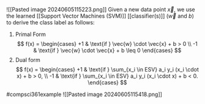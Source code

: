 ![[Pasted image 20240605115223.png]]
Given a new data point $\vec {x}$, we use the learned [[Support Vector Machines (SVM)]] [[classifier(s)]] ($\vec {w}$ and $b$) to derive the class label as follows:
1. Primal Form$$
f(x) = 
\begin{cases} 
+1 & \text{if } \vec{w} \cdot \vec{x} + b > 0 \\
-1 & \text{if } \vec{w} \cdot \vec{x} + b \leq 0 
\end{cases}
$$
2. Dual form$$
f(x) = 
\begin{cases} 
+1 & \text{if } \sum_{x_i \in ESV} a_i y_i (x_i \cdot x) + b > 0, \\
-1 & \text{if } \sum_{x_i \in ESV} a_i y_i (x_i \cdot x) + b < 0.
\end{cases}
$$

#compsci361example ![[Pasted image 20240605115418.png]]